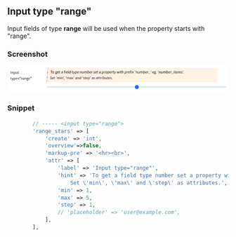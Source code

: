 ## Input type "range"

Input fields of type **range** will be used when the property starts with "range".

### Screenshot

![alt text](../../../images/input_range.png)

### Snippet

```php
        // ----- <input type="range">
        'range_stars' => [
            'create' => 'int', 
            'overview'=>false,
            'markup-pre' => '<hr><br>',
            'attr' => [
                'label' => 'Input type="range"',
                'hint' => 'To get a field type number set a property with prefix \'number_\' eg. \'number_items\'.<br>
                    Set \'min\', \'max\' and \'step\' as attributes.',
                'min' => 1,
                'max' => 5,
                'step' => 1,
                // 'placeholder' => 'user@example.com',
            ],
        ],
```
